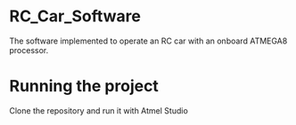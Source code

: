 # RC_Car_Software
The software implemented to operate an RC car with an onboard ATMEGA8 processor.

# Running the project

Clone the repository and run it with Atmel Studio
